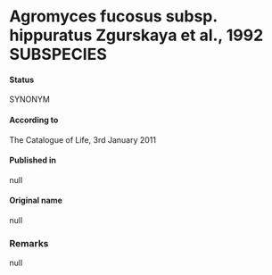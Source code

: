 # Agromyces fucosus subsp. hippuratus Zgurskaya et al., 1992 SUBSPECIES

#### Status
SYNONYM

#### According to
The Catalogue of Life, 3rd January 2011

#### Published in
null

#### Original name
null

### Remarks
null